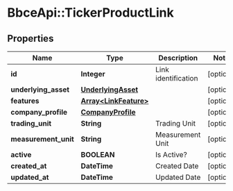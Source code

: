 # BbceApi::TickerProductLink

## Properties
Name | Type | Description | Notes
------------ | ------------- | ------------- | -------------
**id** | **Integer** | Link identification | [optional] 
**underlying_asset** | [**UnderlyingAsset**](UnderlyingAsset.md) |  | [optional] 
**features** | [**Array&lt;LinkFeature&gt;**](LinkFeature.md) |  | [optional] 
**company_profile** | [**CompanyProfile**](CompanyProfile.md) |  | [optional] 
**trading_unit** | **String** | Trading Unit | [optional] 
**measurement_unit** | **String** | Measurement Unit | [optional] 
**active** | **BOOLEAN** | Is Active? | [optional] 
**created_at** | **DateTime** | Created Date | [optional] 
**updated_at** | **DateTime** | Updated Date | [optional] 

